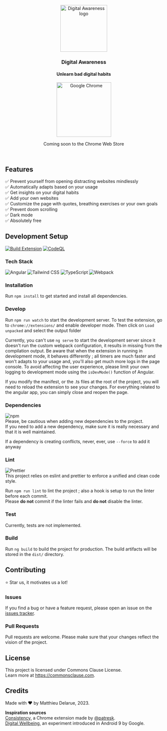 <p align="center">
     
  <img width="150" src="https://github.com/MatthewDlr/Digital-Awareness/assets/57815261/0ec3f885-5c1a-4898-b351-fce217ca932b" alt="Digital Awareness logo">
</p>

<h3 align="center">Digital Awareness</h3>
<h4 align="center">Unlearn bad digital habits</h4>


<p align="center">
  
  <img width="175" src="https://img.shields.io/badge/Google_chrome-4285F4?style=for-the-badge&logo=Google-chrome&logoColor=white" alt="Google Chrome"> 
  <p align="center">Coming soon to the Chrome Web Store</p>

</p>

<br>

## Features
✅ Prevent yourself from opening distracting websites mindlessly <br>
✅ Automatically adapts based on your usage <br>
✅ Get insights on your digital habits <br>
✅ Add your own websites <br>
✅ Customize the page with quotes, breathing exercises or your own goals <br>
✅ Prevent doom scrolling <br>
✅ Dark mode <br>
✅ Absolutely free <br>

## Development Setup
[![Build Extension](https://github.com/MatthewDlr/Digital-Awareness/actions/workflows/build.yml/badge.svg)](https://github.com/MatthewDlr/Digital-Awareness/actions/workflows/build.yml)
[![CodeQL](https://github.com/MatthewDlr/Digital-Awareness/actions/workflows/github-code-scanning/codeql/badge.svg)](https://github.com/MatthewDlr/Digital-Awareness/actions/workflows/github-code-scanning/codeql)

### Tech Stack
![Angular](https://img.shields.io/badge/Angular-DD0031?style=for-the-badge&logo=angular&logoColor=white)
![Tailwind CSS](https://img.shields.io/badge/Tailwind_CSS-38B2AC?style=for-the-badge&logo=tailwind-css&logoColor=white)
![TypeScript](https://img.shields.io/badge/TypeScript-007ACC?style=for-the-badge&logo=typescript&logoColor=white)
![Webpack](https://img.shields.io/badge/Webpack-8DD6F9?style=for-the-badge&logo=Webpack&logoColor=white)

### Installation
Run `npm install` to get started and install all dependencies.

### Develop
Run `npm run watch` to start the development server.
To test the extension, go to `chrome://extensions/` and enable developer mode.
Then click on `Load unpacked` and select the output folder

Currently, you can't use `ng serve` to start the development server since it doesn't run the custom webpack configuration, it results in missing from the compilation output.
Be aware that when the extension in running in development mode, it behaves differently ; all timers are much faster and won't adapts to your usage and, you'll also get much more logs in the page console. To avoid affecting the user experience, please limit your own logging to development mode using the `isDevMode()` function of Angular.

If you modify the manifest, or the .ts files at the root of the project, you will need to reload the extension to see your changes.
For everything related to the angular app, you can simply close and reopen the page. 

### Dependencies
![npm](https://img.shields.io/badge/npm-CB3837?style=for-the-badge&logo=npm&logoColor=white) <br>
Please, be cautious when adding new dependencies to the project. <br>
If you need to add a new dependency, make sure it is really necessary and that it is well maintained.

If a dependency is creating conflicts, never, ever, use `--force` to add it anyway<br>

### Lint
![Prettier](https://img.shields.io/badge/prettier-1A2C34?style=for-the-badge&logo=prettier&logoColor=F7BA3E) <br>
This project relies on eslint and prettier to enforce a unified and clean code style.

Run `npm run lint` to lint the project ; also a hook is setup to run the linter before each commit. <br>
Please **do not** commit if the linter fails and **do not** disable the linter.

### Test
Currently, tests are not implemented.

### Build
Run `ng build` to build the project for production. 
The build artifacts will be stored in the `dist/` directory.

## Contributing
⭐ Star us, it motivates us a lot!

### Issues
If you find a bug or have a feature request, please open an issue on the [issues tracker](https://github.com/MatthewDlr/Digital-Awareness/issues).

### Pull Requests
Pull requests are welcome. Please make sure that your changes reflect the vision of the project.

## License
This project is licensed under Commons Clause License. <br>
Learn more at https://commonsclause.com.

## Credits
Made with ❤️ by Matthieu Delarue, 2023. <br>

**Inspiration sources** <br>
<a href="https://github.com/patresk/consistency" target="_blank">Consistency,</a> a Chrome extension made by [@patresk](https://github.com/patresk). <br>
<a href="https://www.android.com/digital-wellbeing" target="_blank">Digital Wellbeing,</a> an experiment introduced in Android 9 by Google. <br>

